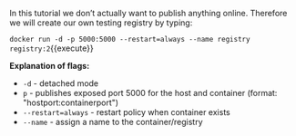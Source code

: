 In this tutorial we don’t actually want to publish anything online. Therefore we will create our own testing registry by typing:

`docker run -d -p 5000:5000 --restart=always --name registry registry:2`{{execute}}

**Explanation of flags:**

- ```-d``` - detached mode
- ```p``` - publishes exposed port 5000 for the host and container (format: "hostport:containerport")
- ```--restart=always``` - restart policy when container exists
- ```--name``` - assign a name to the container/registry
 
